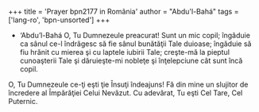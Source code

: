 +++
title = 'Prayer bpn2177 in România'
author = "Abdu'l-Bahá"
tags = ['lang-ro', 'bpn-unsorted']
+++
- ‘Abdu’l-Bahá
O, Tu Dumnezeule preacurat! Sunt un mic copil; îngăduie ca sânul ce-l îndrăgesc să fie sânul bunătăţii Tale duioase; îngăduie să fiu hrănit cu mierea şi cu laptele iubirii Tale; creşte-mă la pieptul cunoaşterii Tale şi dăruieşte-mi nobleţe şi înţelepciune cât sunt încă copil.

O, Tu Dumnezeule ce-ţi eşti ţie Însuţi îndeajuns! Fă din mine un slujitor de încredere al Împărăţiei Celui Nevăzut. Cu adevărat, Tu eşti Cel Tare, Cel Puternic.
